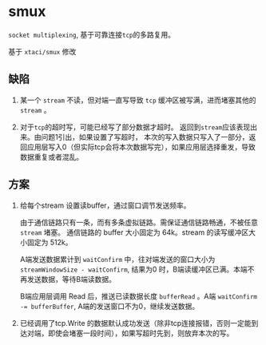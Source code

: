 # smux

`socket multiplexing`, 基于可靠连接`tcp`的多路复用。

基于 `xtaci/smux` 修改

## 缺陷

1. 某一个 `stream` 不读，但对端一直写导致 `tcp` 缓冲区被写满，进而堵塞其他的 `stream` 。

2. 对于`tcp`的超时写，可能已经写了部分数据才超时。 返回到`stream`应该表现出来。由问题1引出，如果设置了写超时，
    本次的写入数据只写入了一部分，返回应用层写入0（但实际tcp会将本次数据写完），如果应用层选择重发，导致数据重复或者混乱。

## 方案

1. 给每个stream 设置读buffer，通过窗口调节发送频率。

    由于通信链路只有一条，而有多条虚拟链路。需保证通信链路畅通，不被任意 `stream` 堵塞。
    通信链路的 buffer 大小固定为 64k。stream 的读写缓冲区大小固定为 512k。

    A端发送数据累计到 `waitConfirm` 中，往对端发送的窗口大小为 `streamWindowSize - waitConfirm`, 
    结果为0 时，B端读缓冲区已满。本端不再发送数据，等待B端读数据。

    B端应用层调用 Read 后，推送已读数据长度 `bufferRead` 。A端 `waitConfirm -= bufferBuffer`, 
    A端的发送窗口不为0，继续发送数据。

2. 已经调用了tcp.Write 的数据默认成功发送（除非tcp连接报错，否则一定能到达对端，即使会堵塞一段时间），如果写超时先到，则放弃本次的写。
